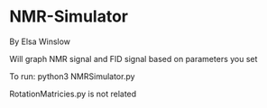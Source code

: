 # NMR-Simulator
By Elsa Winslow


Will graph NMR signal and FID signal based on parameters you set

To run: python3 NMRSimulator.py

RotationMatricies.py is not related
